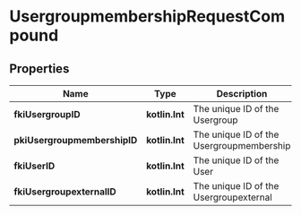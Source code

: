 
# UsergroupmembershipRequestCompound

## Properties
Name | Type | Description | Notes
------------ | ------------- | ------------- | -------------
**fkiUsergroupID** | **kotlin.Int** | The unique ID of the Usergroup | 
**pkiUsergroupmembershipID** | **kotlin.Int** | The unique ID of the Usergroupmembership |  [optional]
**fkiUserID** | **kotlin.Int** | The unique ID of the User |  [optional]
**fkiUsergroupexternalID** | **kotlin.Int** | The unique ID of the Usergroupexternal |  [optional]



